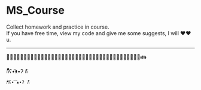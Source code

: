 # MS_Course

Collect homework and practice in course.  
If you have free time, view my code and give me some suggests, I will ❤️❤️ u.
  

---
  

👦👧👨👩👴👵👶👱👮👲👳👷👸💂🎅👰👼💆💇🙍🙎🙅🙆💁🙋🙇🙌🙏👤👥🚶🏃👯💃👫👬👭💏💑👪  
  

ก็็็็็็็็็็็็็ʕ•͡ᴥ•ʔ ก้้้้้้้้้้้

`ก็็็็็็็็็็็็็ʕ•͡ᴥ•ʔ ก้้้้้้้้้้้`

